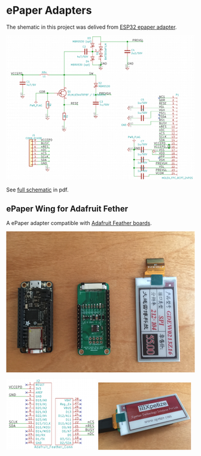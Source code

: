 # ePaper Adapters

The shematic in this project was delived from [ESP32 epaper adapter](https://github.com/pcbreflux/espressif/tree/master/esp32/kicad/ESP32-epaper-adapter).

<img src="files/epaper-adapters.png">

See [full schematic](files/epaper-adapters.pdf) in pdf.

## ePaper Wing for Adafruit Fether

A ePaper adapter compatible with [Adafruit Feather boards](https://www.adafruit.com/feather).

<img src="files/feather-0.png">

<img src="files/feather-pinout.png" width="48%"> <img src="files/feather-1.png" width="49.2%">
